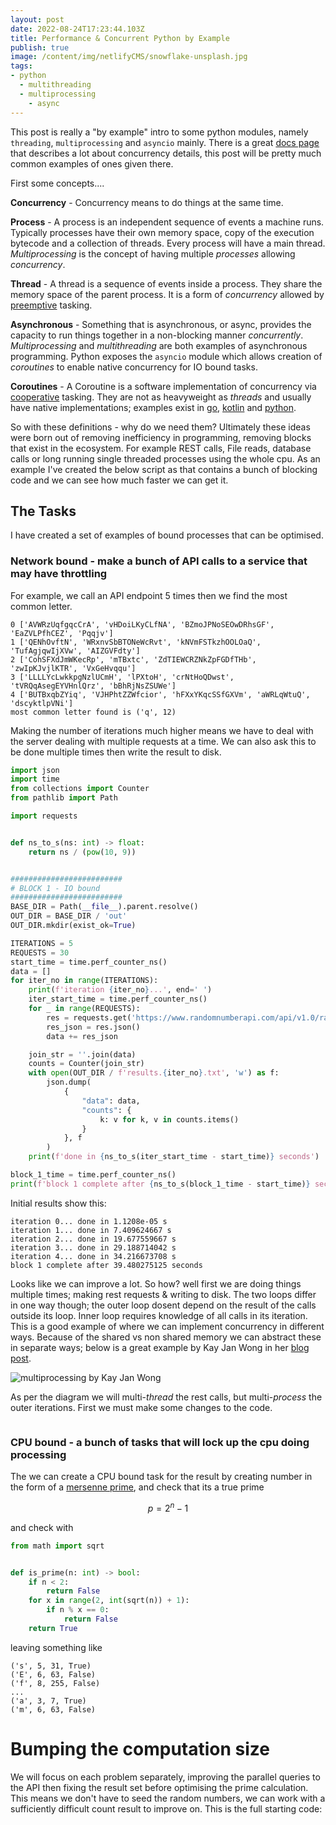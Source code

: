 ```yaml
---
layout: post
date: 2022-08-24T17:23:44.103Z
title: Performance & Concurrent Python by Example
publish: true
image: /content/img/netlifyCMS/snowflake-unsplash.jpg
tags:
- python
  - multithreading
  - multiprocessing
    - async
---
```


This post is really a "by example" intro to some python modules, namely `threading`, `multiprocessing` and `asyncio`
mainly. There is a great [docs page](https://docs.python.org/3/library/concurrency.html) that describes a lot about
concurrency details, this post will be pretty much common examples of ones given there.

First some concepts....

**Concurrency** - Concurrency means to do things at the same time.

**Process** - A process is an independent sequence of events a machine runs. Typically processes have their own memory
space, copy of the execution bytecode and a collection of threads. Every process will have a main thread.
_Multiprocessing_ is the concept of having multiple _processes_ allowing _concurrency_.

**Thread** - A thread is a sequence of events inside a process. They share the memory space of the parent process. It is
a form of _concurrency_ allowed by [preemptive](https://en.wikipedia.org/wiki/Preemption_(computing)#PREEMPTIVE)
tasking.

**Asynchronous** - Something that is asynchronous, or async, provides the capacity to run things together in a
non-blocking manner _concurrently_. _Multiprocessing_ and _multithreading_ are both examples of asynchronous
programming. Python exposes the `asyncio` module which allows creation of _coroutines_ to enable native concurrency for
IO bound tasks.

**Coroutines** - A Coroutine is a software implementation of concurrency
via [cooperative](https://en.wikipedia.org/wiki/Cooperative_multitasking) tasking. They are not as heavyweight as
_threads_ and usually have native implementations; examples exist in [go](https://go.dev/tour/concurrency/1),
[kotlin](https://kotlinlang.org/docs/coroutines-overview.html) and
[python](https://docs.python.org/3/library/asyncio-task.html).

So with these definitions - why do we need them? Ultimately these ideas were born out of removing inefficiency in
programming, removing blocks that exist in the ecosystem. For example REST calls, File reads, database calls or long
running single threaded processes using the whole cpu. As an example I've created the below script as that contains a
bunch of blocking code and we can see how much faster we can get it.

## The Tasks

I have created a set of examples of bound processes that can be optimised.

### Network bound - make a bunch of API calls to a service that may have throttling

For example, we call an API endpoint 5 times then we find the most common letter.

```text
0 ['AVWRzUqfgqcCrA', 'vHDoiLKyCLfNA', 'BZmoJPNoSEOwDRhsGF', 'EaZVLPfhCEZ', 'Pqqjv']
1 ['QENhOvftN', 'WRxnvSbBTONeWcRvt', 'kNVmFSTkzhOOLOaQ', 'TufAgjqwIjXVw', 'AIZGVFdty']
2 ['CohSFXdJmWKecRp', 'mTBxtc', 'ZdTIEWCRZNkZpFGDfTHb', 'zwIpKJvjlKTR', 'VxGeHvqqu']
3 ['LLLLYcLwkkpgNzlUCmH', 'lPXtoH', 'crNtHoQDwst', 'tVRQqAsegEYVHnlQrz', 'bBhRjNsZSUWe']
4 ['BUTBxqbZYiq', 'VJHPhtZZWfcior', 'hFXxYKqcSSfGXVm', 'aWRLqWtuQ', 'dscyktlpVNi']
most common letter found is ('q', 12)
```

Making the number of iterations much higher means we have to deal with the server dealing with multiple requests at a
time. We can also ask this to be done multiple times then write the result to disk.

```python
import json
import time
from collections import Counter
from pathlib import Path

import requests


def ns_to_s(ns: int) -> float:
    return ns / (pow(10, 9))


#########################
# BLOCK 1 - IO bound
#########################
BASE_DIR = Path(__file__).parent.resolve()
OUT_DIR = BASE_DIR / 'out'
OUT_DIR.mkdir(exist_ok=True)

ITERATIONS = 5
REQUESTS = 30
start_time = time.perf_counter_ns()
data = []
for iter_no in range(ITERATIONS):
    print(f'iteration {iter_no}...', end=' ')
    iter_start_time = time.perf_counter_ns()
    for _ in range(REQUESTS):
        res = requests.get('https://www.randomnumberapi.com/api/v1.0/randomstring?min=5&max=20&count=5')
        res_json = res.json()
        data += res_json

    join_str = ''.join(data)
    counts = Counter(join_str)
    with open(OUT_DIR / f'results.{iter_no}.txt', 'w') as f:
        json.dump(
            {
                "data": data,
                "counts": {
                    k: v for k, v in counts.items()
                }
            }, f
        )
    print(f'done in {ns_to_s(iter_start_time - start_time)} seconds')

block_1_time = time.perf_counter_ns()
print(f'block 1 complete after {ns_to_s(block_1_time - start_time)} seconds')
```

Initial results show this:

```text
iteration 0... done in 1.1208e-05 s
iteration 1... done in 7.409624667 s
iteration 2... done in 19.677559667 s
iteration 3... done in 29.188714042 s
iteration 4... done in 34.216673708 s
block 1 complete after 39.480275125 seconds
```

Looks like we can improve a lot. So how? well first we are doing things multiple times; making rest requests & writing
to disk. The two loops differ in one way though; the outer loop dosent depend on the result of the calls outside
its loop. Inner loop requires knowledge of all calls in its iteration. This is a good example of where we can implement
concurrency in different ways. Because of the shared vs non shared memory we can abstract these in separate ways; below
is a great example by Kay Jan Wong in
her [blog post](https://towardsdatascience.com/multithreading-and-multiprocessing-in-10-minutes-20d9b3c6a867).

![multiprocessing by Kay Jan Wong](https://miro.medium.com/max/1400/1*hZ3guTdmDMXevFiT5Z3VrA.png)

As per the diagram we will multi-*thread* the rest calls, but multi-*process* the outer iterations. First we must make
some changes to the code.

```python

```

### CPU bound - a bunch of tasks that will lock up the cpu doing processing

The we can create a CPU bound task for the result by creating number in the form of
a [mersenne prime](https://www.mersenne.org/primes/), and check that its a true prime

$$
p = 2^n-1
$$

and check with

```python
from math import sqrt


def is_prime(n: int) -> bool:
    if n < 2:
        return False
    for x in range(2, int(sqrt(n)) + 1):
        if n % x == 0:
            return False
    return True
```

leaving something like

```text
('s', 5, 31, True)
('E', 6, 63, False)
('f', 8, 255, False)
...
('a', 3, 7, True)
('m', 6, 63, False)
```

# Bumping the computation size

We will focus on each problem separately, improving the parallel queries to the API then fixing the result set before
optimising the prime calculation. This means we don't have to seed the random numbers, we can work with a sufficiently
difficult count result to improve on. This is the full starting code:

```python

```
